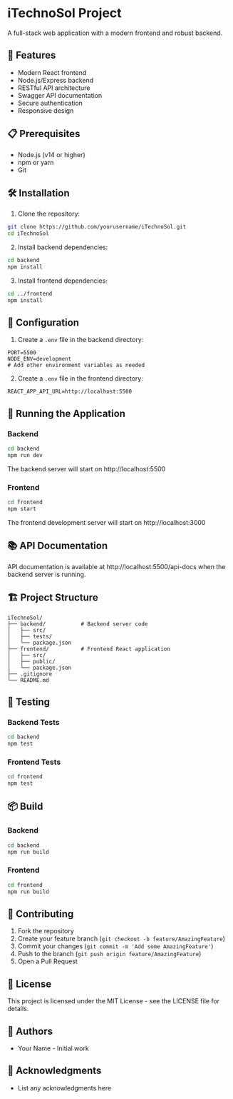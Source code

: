 # iTechnoSol Project

A full-stack web application with a modern frontend and robust backend.

## 🚀 Features

- Modern React frontend
- Node.js/Express backend
- RESTful API architecture
- Swagger API documentation
- Secure authentication
- Responsive design

## 📋 Prerequisites

- Node.js (v14 or higher)
- npm or yarn
- Git

## 🛠️ Installation

1. Clone the repository:
```bash
git clone https://github.com/yourusername/iTechnoSol.git
cd iTechnoSol
```

2. Install backend dependencies:
```bash
cd backend
npm install
```

3. Install frontend dependencies:
```bash
cd ../frontend
npm install
```

## 🔧 Configuration

1. Create a `.env` file in the backend directory:
```env
PORT=5500
NODE_ENV=development
# Add other environment variables as needed
```

2. Create a `.env` file in the frontend directory:
```env
REACT_APP_API_URL=http://localhost:5500
```

## 🚀 Running the Application

### Backend
```bash
cd backend
npm run dev
```
The backend server will start on http://localhost:5500

### Frontend
```bash
cd frontend
npm start
```
The frontend development server will start on http://localhost:3000

## 📚 API Documentation

API documentation is available at http://localhost:5500/api-docs when the backend server is running.

## 🏗️ Project Structure

```
iTechnoSol/
├── backend/           # Backend server code
│   ├── src/
│   ├── tests/
│   └── package.json
├── frontend/          # Frontend React application
│   ├── src/
│   ├── public/
│   └── package.json
├── .gitignore
└── README.md
```

## 🧪 Testing

### Backend Tests
```bash
cd backend
npm test
```

### Frontend Tests
```bash
cd frontend
npm test
```

## 📦 Build

### Backend
```bash
cd backend
npm run build
```

### Frontend
```bash
cd frontend
npm run build
```

## 🤝 Contributing

1. Fork the repository
2. Create your feature branch (`git checkout -b feature/AmazingFeature`)
3. Commit your changes (`git commit -m 'Add some AmazingFeature'`)
4. Push to the branch (`git push origin feature/AmazingFeature`)
5. Open a Pull Request

## 📝 License

This project is licensed under the MIT License - see the LICENSE file for details.

## 👥 Authors

- Your Name - Initial work

## 🙏 Acknowledgments

- List any acknowledgments here 